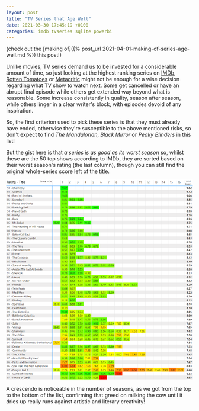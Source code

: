 ```yaml
---
layout: post
title: "TV Series that Age Well"
date: 2021-03-30 17:45:19 +0100
categories: imdb tvseries sqlite powerbi
---
```

(check out the [making of]({% post_url 2021-04-01-making-of-series-age-well.md %}) this post!)

Unlike movies, TV series demand us to be invested for a considerable amount of time, so just looking at the highest ranking series on [IMDb](https://www.imdb.com/), [Rotten Tomatoes](https://www.rottentomatoes.com/) or [Metacritic](https://www.metacritic.com/) might not be enough for a wise decision regarding what TV show to watch next. Some get cancelled or have an abrupt final episode while others get extended way beyond what is reasonable. Some increase consistently in quality, season after season, while others linger in a clear writer's block, with episodes devoid of any inspiration.

So, the first criterion used to pick these series is that they must already have ended, otherwise they're susceptible to the above mentioned risks, so don't expect to find _The Mandalorian_, _Black Mirror_ or _Peaky Blinders_ in this list!

But the gist here is that _a series is as good as its worst season_ so, whilst these are the 50 top shows according to IMDb, they are sorted based on their worst season's rating (the last column), though you can still find the original whole-series score left of the title.

![Configuration of Power BI visualization](/assets/2021-03-30-series-age-well.png)

A crescendo is noticeable in the number of seasons, as we got from the top to the bottom of the list, confirming that greed on milking the cow until it dries up really runs against artistic and literary creativity!